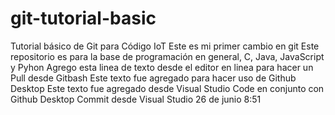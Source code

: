 # git-tutorial-basic
Tutorial básico de Git para Código IoT
Este es mi primer cambio en git
Este repositorio es para la base de programación en general, C, Java, JavaScript y Pyhon
Agrego esta linea de texto desde el editor en linea para hacer un Pull desde Gitbash
Este texto fue agregado para hacer uso de Github Desktop
Este texto fue agregado desde Visual Studio Code en conjunto con Github Desktop
Commit desde Visual Studio 26 de junio 8:51